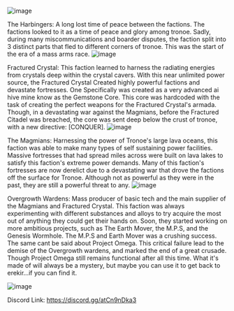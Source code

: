 
![image](https://github.com/user-attachments/assets/0f258876-8f09-4f1b-a133-24deb8526349)


The Harbingers: A long lost time of peace between the factions. The factions looked to it as a time of peace and glory among tronoe. Sadly, during many miscommunications and boarder disputes, the faction split into 3 distinct parts that fled to different corners of tronoe. This was the start of the era of a mass arms race.
![image](https://github.com/user-attachments/assets/3212f69c-2138-4481-bda2-e3ed06a5bf0f)


Fractured Crystal: This faction learned to harness the radiating energies from crystals deep within the crystal cavers. With this near unlimited power source, the Fractured Crystal Created highly powerful factions and devastate fortresses. One Specifically was created as a very advanced ai hive mine know as the Gemstone Core. This core was hardcoded with the task of creating the perfect weapons for the Fractured Crystal's armada. Though, in a devastating war against the Magmians, before the Fractured Citadel was breached, the core was sent deep below the crust of tronoe, with a new directive: [CONQUER].
![image](https://github.com/user-attachments/assets/1b7d3a0f-02cf-488c-82ba-addc4e0cf0a7)


The Magmians: Harnessing the power of Tronoe's large lava oceans, this faction was able to make many types of self sustaining power facilities. Massive fortresses that had spread miles across were built on lava lakes to satisfy this faction's extreme power demands. Many of this faction's fortresses are now derelict due to a devastating war that drove the factions off the surface for Tronoe. Although not as powerful as they were in the past, they are still a powerful threat to any.
![image](https://github.com/user-attachments/assets/a283fbfe-74db-42da-ba06-feff306a6eba)


Overgrowth Wardens: Mass producer of basic tech and the main supplier of the Magmians and Fractured Crystal. This faction was always experimenting with different substances and alloys to try acquire the most out of anything they could get their hands on. Soon, they started working on more ambitious projects, such as The Earth Mover, the M.P.S, and the Genesis Wormhole. The M.P.S and Earth Mover was a crushing success. The same cant be said about Project Omega. This critical failure lead to the demise of the Overgrowth wardens, and marked the end of a great crusade. Though Project Omega still remains functional after all this time. What it's made of will always be a mystery, but maybe you can use it to get back to erekir...if you can find it.

![image](https://github.com/user-attachments/assets/058dfda6-89a9-4e65-9fa8-fd5a5c79c11a)

Discord Link:
https://discord.gg/atCn9nDka3
